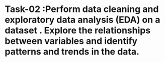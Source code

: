 # Task-02 :Perform data cleaning and exploratory data analysis (EDA) on a dataset . Explore the relationships between variables and identify patterns and trends in the data.

